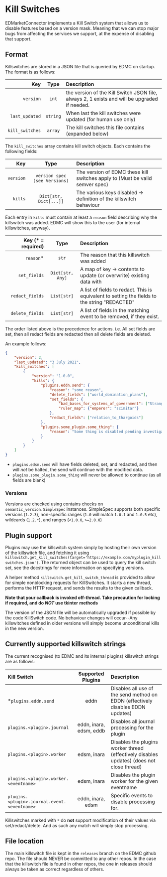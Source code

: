 # Kill Switches

EDMarketConnector implements a Kill Switch system that allows us to disable features based on a version mask. Meaning that we can stop major bugs from affecting the services we support, at the expense of disabling that support.

## Format

Killswitches are stored in a JSON file that is queried by EDMC on startup. The format is as follows:

|             Key |   Type   | Description                                                                                  |
| --------------: | :------: | :------------------------------------------------------------------------------------------- |
|       `version` |  `int`   | the version of the Kill Switch JSON file, always 2, 1 exists and will be upgraded if needed. |
|  `last_updated` | `string` | When last the kill switches were updated (for human use only)                                |
| `kill_switches` | `array`  | The kill switches this file contains (expanded below)                                        |

The `kill_switches` array contains kill switch objects. Each contains the following fields:

|       Key |             Type              | Description                                                                  |
| --------: | :---------------------------: | :--------------------------------------------------------------------------- |
| `version` | `version spec (see Versions)` | The version of EDMC these kill switches apply to (Must be valid semver spec) |
|   `kills` |    `Dict[str, Dict[...]]`     | The various keys disabled -> definition of the killswitch behaviour          |

Each entry in `kills` must contain at least a `reason` field describing why the killswitch was added. EDMC will show
this to the user (for internal killswitches, anyway).

| Key (* = required) |       Type       | Description                                                                                   |
| -----------------: | :--------------: | :-------------------------------------------------------------------------------------------- |
|          `reason`* |      `str`       | The reason that this killswitch was added                                                     |
|       `set_fields` | `Dict[str, Any]` | A map of key -> contents to update (or overwrite) existing data with                          |
|    `redact_fields` |   `List[str]`    | A list of fields to redact. This is equivalent to setting the fields to the string "REDACTED" |
|    `delete_fields` |   `List[str]`    | A list of fields in the matching event to be removed, if they exist.                          |

The order listed above is the precedence for actions. i.e. All set fields are set, then all redact fields are redacted
then all delete fields are deleted.

An example follows:

```json
{
    "version": 2,
    "last_updated": "3 July 2021",
    "kill_switches": [
        {
            "version": "1.0.0",
            "kills": {
                "plugins.eddn.send": {
                    "reason": "some reason",
                    "delete_fields": ["world_domination_plans"],
                    "set_fields": {
                        "bad_bases_for_systems_of_government": ["Strange women lying in ponds distributing swords"],
                        "ruler_map": {"emperor": "scimitar"}
                    },
                    "redact_fields": ["relation_to_thargoids"]
                },
                "plugins.some_plugin.some_thing": {
                    "reason": "Some thing is disabled pending investigation of NMLA relations."
                }
            }
        }
    ]
}
```

- `plugins.edsm.send` will have fields deleted, set, and redacted, and then will *not* be halted, the send will continue with the modified data.
- `plugins.some_plugin.some_thing` will never be allowed to continue (as all fields are blank)


### Versions

Versions are checked using contains checks on `semantic_version.SimpleSpec` instances. SimpleSpec supports both specific
versions (`1.2.3`), non-specific ranges (`1.0` will match `1.0.1` and `1.0.5` etc), wildcards (`1.2.*`),
and ranges (`<1.0.0`, `>=2.0.0`)

## Plugin support

Plugins may use the killswitch system simply by hosting their own version of the killswitch file, and fetching it
using `killswitch.get_kill_switches(target='https://example.com/myplugin_killswitches.json')`. The returned object can
be used to query the kill switch set, see the docstrings for more information on specifying versions.

A helper method `killswitch.get_kill_switch_thread` is provided to allow for simple nonblocking requests for
KillSwitches. It starts a new thread, performs the HTTP request, and sends the results to the given callback.

**Note that your callback is invoked off-thread. Take precaution for locking if required, and do _NOT_ use tkinter**
**methods**

The version of the JSON file will be automatically upgraded if possible by the code KillSwitch code.
No behaviour changes will occur--Any killswitches defined in older versions will simply become unconditional kills in
the new version.

## Currently supported killswitch strings

The current recognised (to EDMC and its internal plugins) killswitch strings are as follows:

| Kill Switch                                  |    Supported Plugins    | Description                                                                               |
| :------------------------------------------- | :---------------------: | :---------------------------------------------------------------------------------------- |
| *`plugins.eddn.send`                         |          eddn           | Disables all use of the send method on EDDN (effectively disables EDDN updates)           |
| `plugins.<plugin>.journal`                   | eddn, inara, edsm, eddb | Disables all journal processing for the plugin                                            |
| `plugins.<plugin>.worker`                    |       edsm, inara       | Disables the plugins worker thread (effectively disables updates) (does not close thread) |
| `plugins.<plugin>.worker.<eventname>`        |       edsm, inara       | Disables the plugin worker for the given eventname                                        |
| `plugins.<plugin>.journal.event.<eventname>` |    eddn, inara, edsm    | Specific events to disable processing for.                                                |

Killswitches marked with `*` do **not** support modification of their values via set/redact/delete. And as such any match
will simply stop processing.

## File location

The main killswitch file is kept in the `releases` branch on the EDMC github repo. The file should NEVER be committed to
any other repos. In the case that the killswitch file is found in other repos, the one in releases should always
be taken as correct regardless of others.
